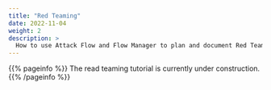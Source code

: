 ```yaml
---
title: "Red Teaming"
date: 2022-11-04
weight: 2
description: >
  How to use Attack Flow and Flow Manager to plan and document Red Teams and Penetration Tests.
---
```



{{% pageinfo %}}
The read teaming tutorial is currently under construction.
{{% /pageinfo %}}